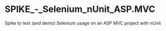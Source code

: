 # SPIKE_-_Selenium_nUnit_ASP.MVC
Spike to test (and demo) Selenium usage on an ASP MVC project with nUnit
